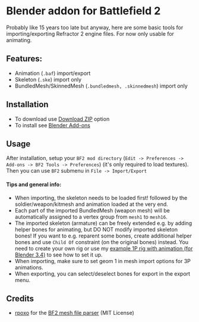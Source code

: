 # Blender addon for Battlefield 2
Probably like 15 years too late but anyway, here are some basic tools for importing/exporting Refractor 2 engine files. For now only usable for animating.

## Features:
- Animation (`.baf`) import/export
- Skeleton (`.ske`) import only
- BundledMesh/SkinnedMesh (`.bundledmesh, .skinnedmesh`) import only

## Installation
- To download use [Download ZIP](https://github.com/marekzajac97/bf2-blender/archive/refs/heads/main.zip) option
- To install see [Blender Add-ons](https://docs.blender.org/manual/en/latest/editors/preferences/addons.html)

## Usage
After installation, setup your `BF2 mod directory` (`Edit -> Preferences -> Add-ons -> BF2 Tools -> Preferences`) (it's only required to load textures). Then you can use `BF2` submenu in `File -> Import/Export`

#### Tips and general info:
- When importing, the skeleton needs to be loaded first! followed by the soldier/weapon/kitmesh and animation loaded at the very end.
- Each part of the imported BundledMesh (weapon mesh) will be automatically assigned to a vertex group from `mesh1` to `mesh16`.
- The imported skeleton (armature) can be freely extended e.g. by adding helper bones for animating, but DO NOT modify imported skeleton bones! If you want to e.g. reparent some bones, create additional helper bones and use `Child Of` constraint (on the original bones) instead. You need to create your own rig or use my [example 1P rig with animation (for Blender 3.4)](https://www.mediafire.com/file/qh2km0hsfy2q7s0/bf2_blender_1p_rig.zip/file) to see how to set it up.
- When importing, make sure to set geom 1 in mesh import options for 3P animations.
- When exporting, you can select/deselect bones for export in the export menu.

## Credits
- [rpoxo](https://github.com/rpoxo) for the [BF2 mesh file parser](https://github.com/rpoxo/bf2mesh) (MIT License)
